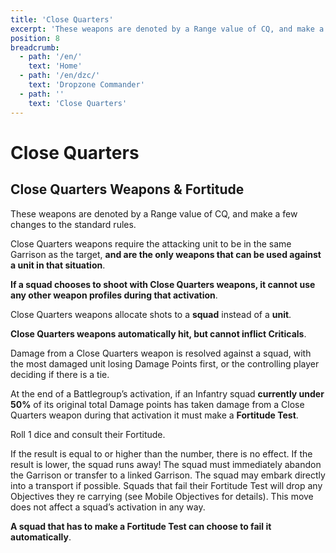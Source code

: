 ```yaml
---
title: 'Close Quarters'
excerpt: 'These weapons are denoted by a Range value of CQ, and make a few changes to the standard rules.'
position: 8
breadcrumb:
  - path: '/en/'
    text: 'Home'
  - path: '/en/dzc/'
    text: 'Dropzone Commander'
  - path: ''
    text: 'Close Quarters'
---
```


# Close Quarters

## Close Quarters Weapons & Fortitude

These weapons are denoted by a Range value of CQ, and make a few changes to the standard rules.

Close Quarters weapons require the attacking unit to be in the same Garrison as the target, **and are the only weapons that can be used against a unit in that situation**.

**If a squad chooses to shoot with Close Quarters weapons, it cannot use any other weapon profiles during that activation**.

Close Quarters weapons allocate shots to a **squad** instead of a **unit**.

**Close Quarters weapons automatically hit, but cannot inflict Criticals**.

Damage from a Close Quarters weapon is resolved against a squad, with the most damaged unit losing Damage Points first, or the controlling player deciding if there is a tie.

At the end of a Battlegroup’s activation, if an Infantry squad **currently under 50%** of its original total Damage points has taken damage from a Close Quarters weapon during that activation it must make a **Fortitude Test**.

Roll 1 dice and consult their Fortitude.

If the result is equal to or higher than the number, there is no effect. If the result is lower, the squad runs away! The squad must immediately abandon the Garrison or transfer to a linked Garrison. The squad may embark directly into a transport if possible. Squads that fail their Fortitude Test will drop any Objectives they re carrying (see Mobile Objectives for details). This move does not affect a squad’s activation in any way.

**A squad that has to make a Fortitude Test can choose to fail it automatically**.
